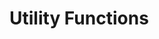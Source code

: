 <!-- @defgroup -->
<!-- @ingroup -->
<!-- @summary Stub file for topic. @todo finish documentation -->
# Utility Functions
